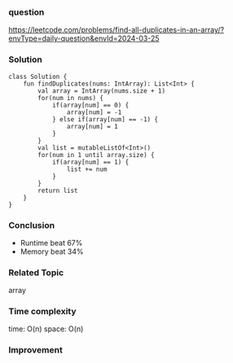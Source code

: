 ### question
https://leetcode.com/problems/find-all-duplicates-in-an-array/?envType=daily-question&envId=2024-03-25

### Solution
```
class Solution {
    fun findDuplicates(nums: IntArray): List<Int> {
        val array = IntArray(nums.size + 1)
        for(num in nums) {
            if(array[num] == 0) {
                array[num] = -1
            } else if(array[num] == -1) {
                array[num] = 1
            }
        }
        val list = mutableListOf<Int>()
        for(num in 1 until array.size) {
            if(array[num] == 1) {
                list += num
            }
        }
        return list
    }
}
```
### Conclusion
- Runtime beat 67% 
- Memory beat 34%

### Related Topic
array

### Time complexity
time: O(n)
space: O(n)

### Improvement